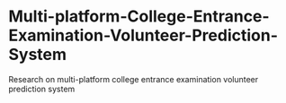 # Multi-platform-College-Entrance-Examination-Volunteer-Prediction-System
Research on multi-platform college entrance examination volunteer prediction system
